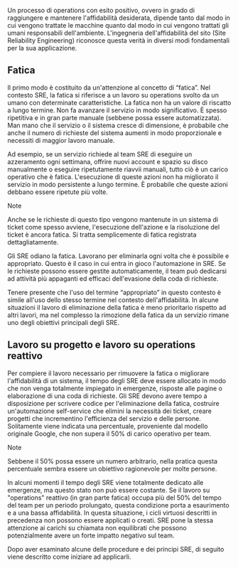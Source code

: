 Un processo di operations con esito positivo, ovvero in grado di raggiungere e mantenere l'affidabilità desiderata, dipende tanto dal modo in cui vengono trattate le macchine quanto dal modo in cui vengono trattati gli umani responsabili dell'ambiente. L'ingegneria dell'affidabilità del sito (Site Reliability Engineering) riconosce questa verità in diversi modi fondamentali per la sua applicazione.

## <a name="toil"></a>Fatica

Il primo modo è costituito da un'attenzione al concetto di “fatica”. Nel contesto SRE, la fatica si riferisce a un lavoro su operations svolto da un umano con determinate caratteristiche. La fatica non ha un valore di riscatto a lungo termine. Non fa avanzare il servizio in modo significativo. È spesso ripetitiva e in gran parte manuale (sebbene possa essere automatizzata). Man mano che il servizio o il sistema cresce di dimensione, è probabile che anche il numero di richieste del sistema aumenti in modo proporzionale e necessiti di maggior lavoro manuale.

Ad esempio, se un servizio richiede al team SRE di eseguire un azzeramento ogni settimana, offrire nuovi account e spazio su disco manualmente o eseguire ripetutamente riavvii manuali, tutto ciò è un carico operativo che è fatica. L'esecuzione di queste azioni non ha migliorato il servizio in modo persistente a lungo termine. È probabile che queste azioni debbano essere ripetute più volte.

> [!NOTE]
> Anche se le richieste di questo tipo vengono mantenute in un sistema di ticket come spesso avviene, l'esecuzione dell'azione e la risoluzione del ticket è ancora fatica. Si tratta semplicemente di fatica registrata dettagliatamente.

Gli SRE odiano la fatica. Lavorano per eliminarla ogni volta che è possibile e appropriato. Questo è il caso in cui entra in gioco l'automazione in SRE. Se le richieste possono essere gestite automaticamente, il team può dedicarsi ad attività più appaganti ed efficaci dell'evasione della coda di richieste.

Tenere presente che l'uso del termine “appropriato” in questo contesto è simile all'uso dello stesso termine nel contesto dell'affidabilità. In alcune situazioni il lavoro di eliminazione della fatica è meno prioritario rispetto ad altri lavori, ma nel complesso la rimozione della fatica da un servizio rimane uno degli obiettivi principali degli SRE.

## <a name="project-work-vs-reactive-ops-work"></a>Lavoro su progetto e lavoro su operations reattivo

Per compiere il lavoro necessario per rimuovere la fatica o migliorare l'affidabilità di un sistema, il tempo degli SRE deve essere allocato in modo che non venga totalmente impiegato in emergenze, risposte alle pagine o elaborazione di una coda di richieste. Gli SRE devono avere tempo a disposizione per scrivere codice per l'eliminazione della fatica, costruire un'automazione self-service che elimini la necessità dei ticket, creare progetti che incrementino l'efficienza del servizio e delle persone. Solitamente viene indicata una percentuale, proveniente dal modello originale Google, che non supera il 50% di carico operativo per team.

> [!NOTE]
> Sebbene il 50% possa essere un numero arbitrario, nella pratica questa percentuale sembra essere un obiettivo ragionevole per molte persone.

In alcuni momenti il tempo degli SRE viene totalmente dedicato alle emergenze, ma questo stato non può essere costante. Se il lavoro su "operations" reattivo (in gran parte fatica) occupa più del 50% del tempo del team per un periodo prolungato, questa condizione porta a esaurimento e a una bassa affidabilità. In questa situazione, i cicli virtuosi descritti in precedenza non possono essere applicati o creati. SRE pone la stessa attenzione ai carichi su chiamata non equilibrati che possono potenzialmente avere un forte impatto negativo sul team.

Dopo aver esaminato alcune delle procedure e dei principi SRE, di seguito viene descritto come iniziare ad applicarli.
